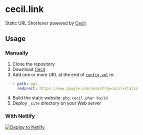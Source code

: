 # cecil.link

Static URL Shortener powered by [Cecil](https://cecil.app).

## Usage

### Manually

1. Clone the repository
2. Download [Cecil](https://cecil.app/download/)
3. Add one or more URL at the end of [`config.yml`](/config.yml)
   ie:
   ```yaml
   - path: ggl
     redirect: https://www.google.com/search?q=cecil+static
   ```
4. Build the static website: `php cecil.phar build`
5. Deploy `_site` directory on your Web server

### With Netlify

[![Deploy to Netlify](https://www.netlify.com/img/deploy/button.svg)](https://app.netlify.com/start/deploy?repository=https://github.com/Cecilapp/cecil.link)
